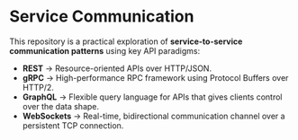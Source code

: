 # Service Communication  

This repository is a practical exploration of **service-to-service communication patterns** using key API paradigms:  

- **REST** → Resource-oriented APIs over HTTP/JSON.  
- **gRPC** → High-performance RPC framework using Protocol Buffers over HTTP/2.  
- **GraphQL** → Flexible query language for APIs that gives clients control over the data shape.  
- **WebSockets** → Real-time, bidirectional communication channel over a persistent TCP connection.  

